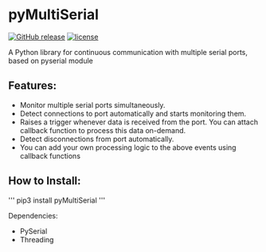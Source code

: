 # pyMultiSerial
[![GitHub release](https://img.shields.io/github/release/SunitRaut/WSN-for-RFM69-LowPowerLab.svg)](https://github.com/SunitRaut/WSN-for-RFM69-LowPowerLab)
[![license](https://img.shields.io/github/license/SunitRaut/WSN-for-RFM69-LowPowerLab.svg)](https://github.com/SunitRaut/WSN-for-RFM69-LowPowerLab/blob/main/license.txt)

A Python library for continuous communication with multiple serial ports, based on pyserial module

## Features: 
- Monitor multiple serial ports simultaneously.
- Detect connections to port automatically and starts monitoring them. 
- Raises a trigger whenever data is received from the port. You can attach callback function to process this data on-demand. 
- Detect disconnections from port automatically. 
- You can add your own processing logic to the above events using callback functions 

## How to Install:
'''
pip3 install pyMultiSerial
'''

Dependencies: 
- PySerial
- Threading
